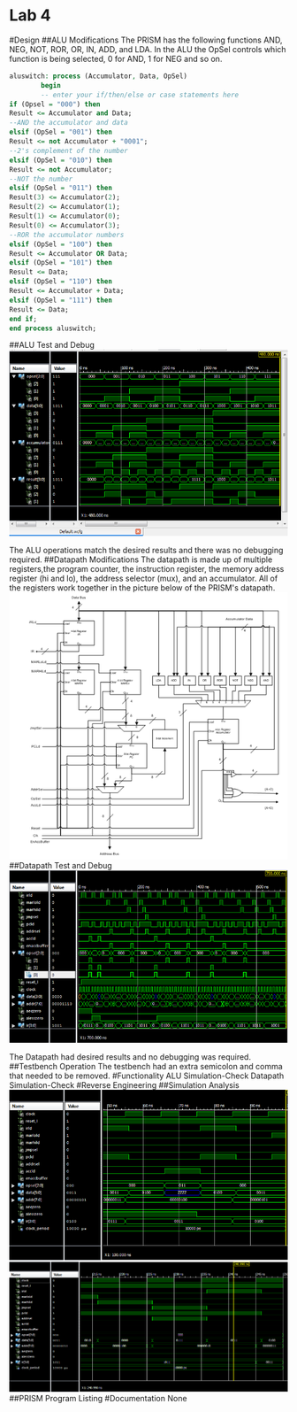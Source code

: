 Lab 4
===========

#Design
##ALU Modifications
The PRISM has the following functions AND, NEG, NOT, ROR, OR, IN, ADD, and LDA. In the ALU the OpSel controls which function is being selected, 0 for AND, 1 for NEG and so on.
```vhdl
aluswitch: process (Accumulator, Data, OpSel)
        begin
		-- enter your if/then/else or case statements here
if (Opsel = "000") then
Result <= Accumulator and Data;
--AND the accumulator and data
elsif (OpSel = "001") then
Result <= not Accumulator + "0001";
--2's complement of the number
elsif (OpSel = "010") then
Result <= not Accumulator;
--NOT the number
elsif (OpSel = "011") then
Result(3) <= Accumulator(2);
Result(2) <= Accumulator(1);
Result(1) <= Accumulator(0);
Result(0) <= Accumulator(3);
--ROR the accumulator numbers
elsif (OpSel = "100") then
Result <= Accumulator OR Data;
elsif (OpSel = "101") then
Result <= Data;
elsif (OpSel = "110") then
Result <= Accumulator + Data;
elsif (OpSel = "111") then
Result <= Data;
end if;
end process aluswitch;
```
##ALU Test and Debug
![Alt Text](https://github.com/RyanRedhead/Lab4/blob/master/ALUTestbench.PNG?raw=true)

The ALU operations match the desired results and there was no debugging required.
##Datapath Modifications
The datapath is made up of multiple registers,the program counter, the instruction register, the memory address register (hi and lo), the address selector (mux), and an accumulator. All of the registers work together in the picture below of the PRISM's datapath.
![Alt Text](https://github.com/RyanRedhead/Lab4/blob/master/Datapath.PNG?raw=true)
##Datapath Test and Debug
![Alt Text](https://github.com/RyanRedhead/Lab4/blob/master/DatapathSimulation700ns.PNG?raw=true)

The Datapath had desired results and no debugging was required.
##Testbench Operation
The testbench had an extra semicolon and comma that needed to be removed.
#Functionality
ALU Simulation-Check
Datapath Simulation-Check
#Reverse Engineering
##Simulation Analysis
![Alt Text](https://github.com/RyanRedhead/Lab4/blob/master/50nsto100ns.PNG?raw=true)
![Alt Text](https://github.com/RyanRedhead/Lab4/blob/master/Jump225ns.PNG?raw=true)
##PRISM Program Listing
#Documentation
None
